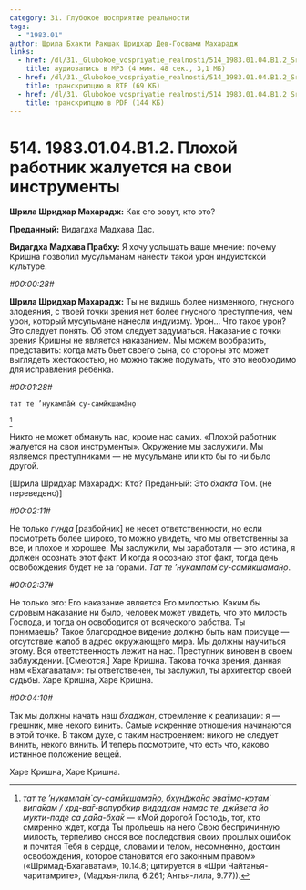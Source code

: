 ```yaml
---
category: 31. Глубокое восприятие реальности
tags:
  - "1983.01"
author: Шрила Бхакти Ракшак Шридхар Дев-Госвами Махарадж
links:
  - href: /dl/31._Glubokoe_vospriyatie_realnosti/514_1983.01.04.B1.2_SridharMj_Plohoj_rabotnik_zhaluetsja_na_svoi_instrumenty.mp3
    title: аудиозапись в MP3 (4 мин. 48 сек., 3,1 МБ)
  - href: /dl/31._Glubokoe_vospriyatie_realnosti/514_1983.01.04.B1.2_SridharMj_Plohoj_rabotnik_zhaluetsja_na_svoi_instrumenty.rtf
    title: транскрипцию в RTF (69 КБ)
  - href: /dl/31._Glubokoe_vospriyatie_realnosti/514_1983.01.04.B1.2_SridharMj_Plohoj_rabotnik_zhaluetsja_na_svoi_instrumenty.pdf
    title: транскрипцию в PDF (144 КБ)
---
```


# 514. 1983.01.04.B1.2. Плохой работник жалуется на свои инструменты

**Шрила Шридхар Махарадж:** Как его зовут, кто это?

**Преданный:** Видагдха Мадхава Дас.

**Видагдха Мадхава Прабху:** Я хочу услышать ваше мнение: почему Кришна позволил мусульманам нанести такой урон индуистской культуре.

*#00:00:28#*

**Шрила Шридхар Махарадж:** Ты не видишь более низменного, гнусного злодеяния, с твоей точки зрения нет более гнусного преступления, чем урон, который мусульмане нанесли индуизму. Урон… Что такое урон? Это следует понять. Об этом следует задуматься. Наказание с точки зрения Кришны не является наказанием. Мы можем вообразить, представить: когда мать бьет своего сына, со стороны это может выглядеть жестокостью, но можно также подумать, что это необходимо для исправления ребенка.

*#00:01:28#*

    тат те ’нукампа̄м̇ су-самӣкшама̄н̣о
[^_ftn1]

Никто не может обмануть нас, кроме нас самих. «Плохой работник жалуется на свои инструменты». Окружение мы заслужили. Мы являемся преступниками — не мусульмане или кто бы то ни было другой.

[Шрила Шридхар Махарадж: Кто? Преданный: Это *бхакта* Том. (не переведено)]

*#00:02:11#*

Не только *гунда* [разбойник] не несет ответственности, но если посмотреть более широко, то можно увидеть, что мы ответственны за все, и плохое и хорошее. Мы заслужили, мы заработали — это истина, я должен осознать этот факт. И когда я осознаю этот факт, тогда день освобождения будет не за горами. *Тат те ’нукампа̄м̇ су-самӣкшама̄н̣о*.

*#00:02:37#*

Не только это: Его наказание является Его милостью. Каким бы суровым наказание ни было, человек может увидеть, что это милость Господа, и тогда он освободится от всяческого рабства. Ты понимаешь? Такое благородное видение должно быть нам присуще — отсутствие жалоб в адрес окружающего мира. Мы должны научиться этому. Вся ответственность лежит на нас. Преступник виновен в своем заблуждении. [Смеются.] Харе Кришна. Такова точка зрения, данная нам «Бхагаватам»: ты ответственен, ты заслужил, ты архитектор своей судьбы. Харе Кришна, Харе Кришна.

*#00:04:10#*

Так мы должны начать наш *бхаджан*, стремление к реализации: я — грешник, мне некого винить. Самые искренние отношения начинаются в этой точке. В таком духе, с таким настроением: никого не следует винить, некого винить. И теперь посмотрите, что есть что, каково истинное положение вещей.

Харе Кришна, Харе Кришна.



[^_ftn1]: *тат те ’нукампа̄м̇ су-самӣкшама̄н̣о, бхун̃джа̄на эва̄тма-кр̣там̇ випа̄кам / хр̣д-ва̄г-вапурбхир видадхан намас те, джӣвета йо мукти-паде са да̄йа-бха̄к* — «Мой дорогой Господь, тот, кто смиренно ждет, когда Ты прольешь на него Свою беспричинную милость, терпеливо снося все последствия своих прошлых ошибок и почитая Тебя в сердце, словами и телом, несомненно, достоин освобождения, которое становится его законным правом» («Шримад-Бхагаватам», 10.14.8; цитируется в «Шри Чайтанья-чаритамрите», (Мадхья-лила, 6.261; Антья-лила, 9.77)).

